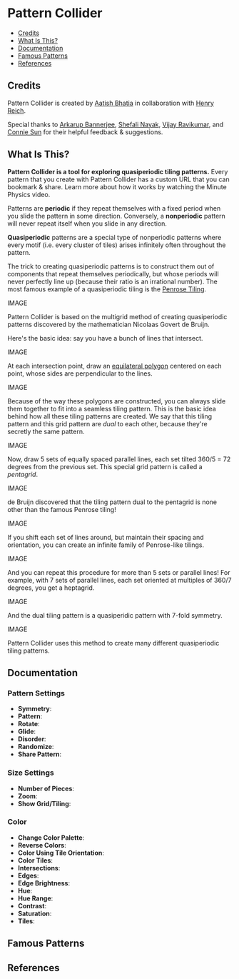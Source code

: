 # Pattern Collider

- [Credits](https://github.com/aatishb/patterncollider#credits)
- [What Is This?](https://github.com/aatishb/patterncollider#what-is-this)
- [Documentation](https://github.com/aatishb/patterncollider#documentation)
- [Famous Patterns](https://github.com/aatishb/patterncollider#famous-patterns)
- [References](https://github.com/aatishb/patterncollider#references)

## Credits

Pattern Collider is created by [Aatish Bhatia](https://aatishb.com/) in collaboration with [Henry Reich](https://www.minutephysics.com/).

Special thanks to [Arkarup Bannerjee](https://www.arkarup.com/), [Shefali Nayak](https://shefalinayak.com/), [Vijay Ravikumar](https://this-vijay.github.io/), and [Connie Sun](https://www.cartoonconnie.com/) for their helpful feedback & suggestions.

## What Is This?

**Pattern Collider is a tool for exploring quasiperiodic tiling patterns.** Every pattern that you create with Pattern Collider has a custom URL that you can bookmark & share. Learn more about how it works by watching the Minute Physics video.

Patterns are **periodic** if they repeat themselves with a fixed period when you slide the pattern in some direction. Conversely, a **nonperiodic** pattern will never repeat itself when you slide in any direction. 

**Quasiperiodic** patterns are a special type of nonperiodic patterns where every motif (i.e. every cluster of tiles) arises infinitely often throughout the pattern.

The trick to creating quasiperiodic patterns is to construct them out of components that repeat themselves periodically, but whose periods will never perfectly line up (because their ratio is an irrational number). The most famous example of a quasiperiodic tiling is the [Penrose Tiling](https://en.wikipedia.org/wiki/Penrose_tiling).

IMAGE

Pattern Collider is based on the multigrid method of creating quasiperiodic patterns discovered by the mathematician Nicolaas Govert de Bruijn. 

Here's the basic idea: say you have a bunch of lines that intersect.

IMAGE

At each intersection point, draw an [equilateral polygon](https://en.wikipedia.org/wiki/Equilateral_polygon) centered on each point, whose sides are perpendicular to the lines.

IMAGE

Because of the way these polygons are constructed, you can always slide them together to fit into a seamless tiling pattern. This is the basic idea behind how all these tiling patterns are created. We say that this tiling pattern and this grid pattern are *dual* to each other, because they're secretly the same pattern.

IMAGE

Now, draw 5 sets of equally spaced parallel lines, each set tilted 360/5 = 72 degrees from the previous set. This special grid pattern is called a *pentagrid*.

IMAGE

de Bruijn discovered that the tiling pattern dual to the pentagrid is none other than the famous Penrose tiling!

IMAGE

If you shift each set of lines around, but maintain their spacing and orientation, you can create an infinite family of Penrose-like tilings.

IMAGE

And you can repeat this procedure for more than 5 sets or parallel lines! For example, with 7 sets of parallel lines, each set oriented at multiples of 360/7 degrees, you get a heptagrid.

IMAGE

And the dual tiling pattern is a quasiperidic pattern with 7-fold symmetry. 

IMAGE

Pattern Collider uses this method to create many different quasiperiodic tiling patterns.

## Documentation

### Pattern Settings

- **Symmetry**: 
- **Pattern**: 
- **Rotate**: 
- **Glide**: 
- **Disorder**: 
- **Randomize**: 
- **Share Pattern**: 

### Size Settings

- **Number of Pieces**: 
- **Zoom**:
- **Show Grid/Tiling**:

### Color

- **Change Color Palette**:
- **Reverse Colors**:
- **Color Using Tile Orientation**:
- **Color Tiles**: 
- **Intersections**: 
- **Edges**: 
- **Edge Brightness**: 
- **Hue**: 
- **Hue Range**: 
- **Contrast**: 
- **Saturation**: 
- **Tiles**: 

## Famous Patterns

## References